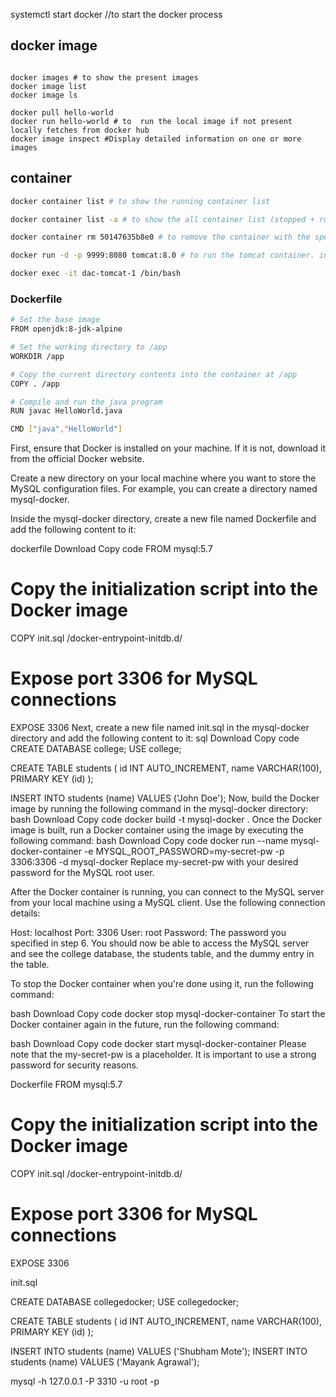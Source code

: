 systemctl start docker //to start the docker process

## docker image
```docker

docker images # to show the present images
docker image list
docker image ls

docker pull hello-world
docker run hello-world # to  run the local image if not present locally fetches from docker hub
docker image inspect #Display detailed information on one or more images
```

## container
```bash
docker container list # to show the running container list

docker container list -a # to show the all container list (stopped + running   )

docker container rm 50147635b8e0 # to remove the container with the specified id

docker run -d -p 9999:8080 tomcat:8.0 # to run the tomcat container. internall port 8080 and external port 9999

docker exec -it dac-tomcat-1 /bin/bash
```
### Dockerfile
```bash
# Set the base image
FROM openjdk:8-jdk-alpine

# Set the working directory to /app
WORKDIR /app

# Copy the current directory contents into the container at /app
COPY . /app

# Compile and run the java program
RUN javac HelloWorld.java

CMD ["java","HelloWorld"]

```




First, ensure that Docker is installed on your machine. If it is not, download it from the official Docker website.

Create a new directory on your local machine where you want to store the MySQL configuration files. For example, you can create a directory named mysql-docker.

Inside the mysql-docker directory, create a new file named Dockerfile and add the following content to it:

dockerfile
Download
Copy code
FROM mysql:5.7

# Copy the initialization script into the Docker image
COPY init.sql /docker-entrypoint-initdb.d/

# Expose port 3306 for MySQL connections
EXPOSE 3306
Next, create a new file named init.sql in the mysql-docker directory and add the following content to it:
sql
Download
Copy code
CREATE DATABASE college;
USE college;

CREATE TABLE students (
    id INT AUTO_INCREMENT,
    name VARCHAR(100),
    PRIMARY KEY (id)
);

INSERT INTO students (name) VALUES ('John Doe');
Now, build the Docker image by running the following command in the mysql-docker directory:
bash
Download
Copy code
docker build -t mysql-docker .
Once the Docker image is built, run a Docker container using the image by executing the following command:
bash
Download
Copy code
docker run --name mysql-docker-container -e MYSQL_ROOT_PASSWORD=my-secret-pw -p 3306:3306 -d mysql-docker
Replace my-secret-pw with your desired password for the MySQL root user.

After the Docker container is running, you can connect to the MySQL server from your local machine using a MySQL client. Use the following connection details:

Host: localhost
Port: 3306
User: root
Password: The password you specified in step 6.
You should now be able to access the MySQL server and see the college database, the students table, and the dummy entry in the table.

To stop the Docker container when you're done using it, run the following command:

bash
Download
Copy code
docker stop mysql-docker-container
To start the Docker container again in the future, run the following command:

bash
Download
Copy code
docker start mysql-docker-container
Please note that the my-secret-pw is a placeholder. It is important to use a strong password for security reasons.







Dockerfile
FROM mysql:5.7

# Copy the initialization script into the Docker image
COPY init.sql /docker-entrypoint-initdb.d/

# Expose port 3306 for MySQL connections
EXPOSE 3306

init.sql

CREATE DATABASE collegedocker;
USE collegedocker;

CREATE TABLE students (
    id INT AUTO_INCREMENT,
    name VARCHAR(100),
    PRIMARY KEY (id)
);

INSERT INTO students (name) VALUES ('Shubham Mote');
INSERT INTO students (name) VALUES ('Mayank Agrawal');




mysql -h 127.0.0.1 -P 3310 -u root -p
